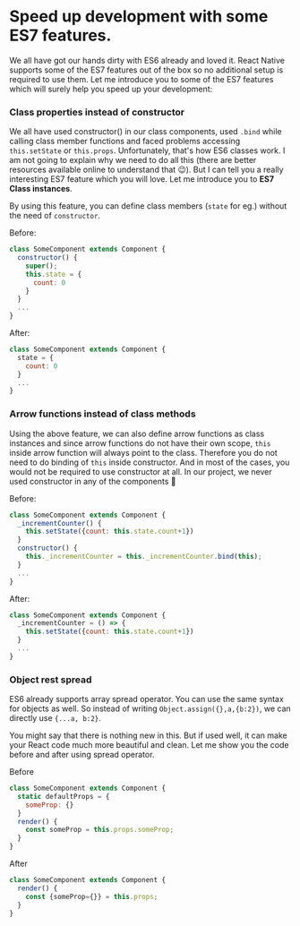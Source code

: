 # Speed up development with some ES7 features.

We all have got our hands dirty with ES6 already and loved it. React Native supports some of the ES7 features out of the box so no additional setup is required to use them. Let me introduce you to some of the ES7 features which will surely help you speed up your development:


### Class properties instead of constructor

We all have used constructor() in our class components, used `.bind` while calling class member functions and faced problems accessing `this.setState` or `this.props`. Unfortunately, that's how ES6 classes work. I am not going to explain why we need to do all this (there are better resources available online to understand that 😉). But I can tell you a really interesting ES7 feature which you will love. Let me introduce you to <b>ES7 Class instances</b>.

By using this feature, you can define class members (`state` for eg.) without the need of `constructor`.

Before:
```js
class SomeComponent extends Component {
  constructor() {
    super();
    this.state = {
      count: 0
    }
  }
  ...
}
```
After:
```js
class SomeComponent extends Component {
  state = {
    count: 0
  }
  ...
}
```

### Arrow functions instead of class methods
Using the above feature, we can also define arrow functions as class instances and since arrow functions do not have their own scope, `this` inside arrow function will always point to the class. Therefore you do not need to do binding of `this` inside constructor. And in most of the cases, you would not be required to use constructor at all. In our project, we never used constructor in any of the components 🤘

Before:
```js
class SomeComponent extends Component {
  _incrementCounter() {
    this.setState({count: this.state.count+1})
  }
  constructor() {
    this._incrementCounter = this._incrementCounter.bind(this);
  }
  ...
}
```
After:
```js
class SomeComponent extends Component {
  _incrementCounter = () => {
    this.setState({count: this.state.count+1})
  }
  ...
}
```


### Object rest spread
ES6 already supports array spread operator. You can use the same syntax for objects as well. So instead of writing `Object.assign({},a,{b:2})`, we can directly use `{...a, b:2}`.

You might say that there is nothing new in this. But if used well, it can make your React code much more beautiful and clean. Let me show you the code before and after using spread operator.


Before
```js
class SomeComponent extends Component {
  static defaultProps = {
    someProp: {}
  }
  render() {
    const someProp = this.props.someProp;
  }
}
```

After

```js
class SomeComponent extends Component {
  render() {
    const {someProp={}} = this.props;
  }
}
```
